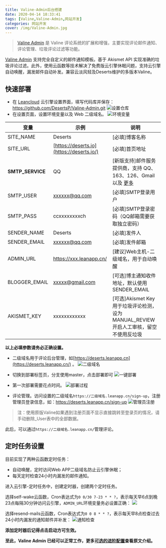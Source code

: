 ```yaml
---
title: Valine-Admin后台搭建
date: 2020-04-14 18:33:41
tags: [Valine,Valine-Admin,网站开发]
categories: 网站开发
cover: /img/Valine-Admin.jpg
---
```

> [Valine Admin](https://github.com/DesertsP/Valine-Admin) 是 Valine 评论系统的扩展和增强，主要实现评论邮件通知、评论管理、垃圾评论过滤等功能。
<!-- more -->
[Valine Admin](https://github.com/DesertsP/Valine-Admin) 支持完全自定义的邮件通知模板。基于 Akismet API 实现准确的垃圾评论过滤。此外，使用云函数等技术解决了免费版云引擎休眠问题，支持云引擎自动唤醒，漏发邮件自动补发。兼容云淡风轻及Deserts维护的多版本Valine。
## 快速部署

- 在 [Leancloud](https://leancloud.cn/dashboard/#/apps) 云引擎设置界面，填写代码库并保存：<https://github.com/DesertsP/Valine-Admin.git>
![设置仓库](https://cdn.jsdelivr.net/gh/canhetingsky/media@master/img/1586763962331.jpg)
- 在设置页面，设置环境变量以及 Web 二级域名。
![环境变量](https://cdn.jsdelivr.net/gh/canhetingsky/media@master/img/1586764335298.jpg)

| 变量             | 示例                                      | 说明                                                         |
| ---------------- | ----------------------------------------- | ------------------------------------------------------------ |
| SITE_NAME        | Deserts                                   | [必填]博客名称                                               |
| SITE_URL         | [https://deserts.io](https://deserts.io/) | [必填]首页地址                                               |
| **SMTP_SERVICE** | QQ                                        | [新版支持]邮件服务提供商，支持 QQ、163、126、Gmail 以及 [更多](https://nodemailer.com/smtp/well-known/#supported-services) |
| SMTP_USER        | [xxxxxx@qq.com](mailto:xxxxxx@qq.com)     | [必填]SMTP登录用户                                           |
| SMTP_PASS        | ccxxxxxxxxch                              | [必填]SMTP登录密码（QQ邮箱需要获取独立密码）                 |
| SENDER_NAME      | Deserts                                   | [必填]发件人                                                 |
| SENDER_EMAIL     | [xxxxxx@qq.com](mailto:xxxxxx@qq.com)     | [必填]发件邮箱                                               |
| ADMIN_URL        | <https://xxx.leanapp.cn/>                 | [建议]Web主机-二级域名，用于自动唤醒                          |
| BLOGGER_EMAIL    | [xxxxx@gmail.com](mailto:xxxxx@gmail.com) | [可选]博主通知收件地址，默认使用SENDER_EMAIL                 |
| AKISMET_KEY      | xxxxxxxxxxxx                              | [可选]Akismet Key 用于垃圾评论检测，设为MANUAL_REVIEW开启人工审核，留空不使用反垃圾 |

**以上必填参数请务必正确设置。**

- 二级域名用于评论后台管理，如[https://deserts.leanapp.cn](https://deserts.leanapp.cn/) 。
![二级域名](https://cdn.jsdelivr.net/gh/canhetingsky/media@master/img/1586764344136.jpg)

- 切换到部署标签页，分支使用master，点击部署即可
![一键部署](https://cdn.jsdelivr.net/gh/canhetingsky/media@master/img/1586764501029.jpg)

- 第一次部署需要花点时间。
![部署过程](https://cdn.jsdelivr.net/gh/canhetingsky/media@master/img/1586764523793.jpg)

- 评论管理。访问设置的二级域名`https://二级域名.leanapp.cn/sign-up`，注册管理员登录信息，如：<https://deserts.leanapp.cn/sign-up>
 ![管理员注册](https://cdn.jsdelivr.net/gh/canhetingsky/media@master/img/1586764674233.jpg)

> 注：使用原版Valine如果遇到注册页面不显示直接跳转至登录页的情况，请手动删除_User表中的全部数据。

此后，可以通过`https://二级域名.leanapp.cn/`管理评论。

## 定时任务设置

目前实现了两种云函数定时任务：
- 自动唤醒，定时访问Web APP二级域名防止云引擎休眠；
- 每天定时检查24小时内漏发的邮件通知。

进入云引擎-定时任务中，创建定时器，创建两个定时任务。

选择self-wake云函数，Cron表达式为`0 0/30 7-23 * * ?`，表示每天早6点到晚23点每隔30分钟访问云引擎，`ADMIN_URL`环境变量务必设置正确：
![](https://cdn.jsdelivr.net/gh/canhetingsky/media@master/img/1586764761081.jpg)

选择resend-mails云函数，Cron表达式为`0 0 8 * * ?`，表示每天早8点检查过去24小时内漏发的通知邮件并补发：
![通知检查](https://cdn.jsdelivr.net/gh/canhetingsky/media@master/img/1586764769756.jpg)

**添加定时器后记得点击启动方可生效。**

**至此，Valine Admin 已经可以正常工作，更多[可选的进阶配置](https://github.com/DesertsP/Valine-Admin#至此valine-admin-已经可以正常工作更多以下是可选的进阶配置)查看原文介绍。**